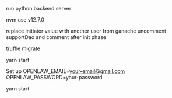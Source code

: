 run python backend server

nvm use v12.7.0

replace initiator value with another user from ganache
uncomment supportDao and comment after init phase

truffle migrate

yarn start

Set up
OPENLAW_EMAIL=your-email@gmail.com 
OPENLAW_PASSWORD=your-password 

yarn start
